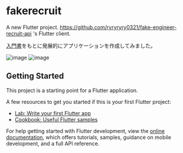 # fakerecruit
A new Flutter project.
https://github.com/ryryryry0321/fake-engineer-recruit-api 's Flutter client.

[入門書](https://zenn.dev/heyhey1028/books/flutter-basics)をもとに発展的にアプリケーションを作成してみました。

![image](https://github.com/ryryryry0321/fake-recruit-client-/assets/32902838/cfc38ca0-b1b0-4676-9dcb-98ef00eb196b)
![image](https://github.com/ryryryry0321/fake-recruit-client-/assets/32902838/57c96159-9051-4a67-956a-b2e47b2725e4)

## Getting Started

This project is a starting point for a Flutter application.

A few resources to get you started if this is your first Flutter project:

- [Lab: Write your first Flutter app](https://docs.flutter.dev/get-started/codelab)
- [Cookbook: Useful Flutter samples](https://docs.flutter.dev/cookbook)

For help getting started with Flutter development, view the
[online documentation](https://docs.flutter.dev/), which offers tutorials,
samples, guidance on mobile development, and a full API reference.
